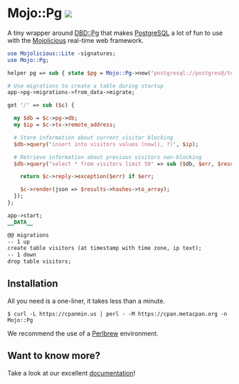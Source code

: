 
# Mojo::Pg [![](https://github.com/mojolicious/mojo-pg/workflows/linux/badge.svg)](https://github.com/mojolicious/mojo-pg/actions)

  A tiny wrapper around [DBD::Pg](https://metacpan.org/pod/DBD::Pg) that makes
  [PostgreSQL](https://www.postgresql.org) a lot of fun to use with the
  [Mojolicious](https://mojolicious.org) real-time web framework.

```perl
use Mojolicious::Lite -signatures;
use Mojo::Pg;

helper pg => sub { state $pg = Mojo::Pg->new('postgresql://postgres@/test') };

# Use migrations to create a table during startup
app->pg->migrations->from_data->migrate;

get '/' => sub ($c) {

  my $db = $c->pg->db;
  my $ip = $c->tx->remote_address;

  # Store information about current visitor blocking
  $db->query('insert into visitors values (now(), ?)', $ip);

  # Retrieve information about previous visitors non-blocking
  $db->query('select * from visitors limit 50' => sub ($db, $err, $results) {

    return $c->reply->exception($err) if $err;

    $c->render(json => $results->hashes->to_array);
  });
};

app->start;
__DATA__

@@ migrations
-- 1 up
create table visitors (at timestamp with time zone, ip text);
-- 1 down
drop table visitors;
```

## Installation

  All you need is a one-liner, it takes less than a minute.

    $ curl -L https://cpanmin.us | perl - -M https://cpan.metacpan.org -n Mojo::Pg

  We recommend the use of a [Perlbrew](http://perlbrew.pl) environment.

## Want to know more?

  Take a look at our excellent
  [documentation](https://mojolicious.org/perldoc/Mojo/Pg)!
